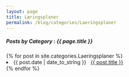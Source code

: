 ```yaml
---
layout: page
title: Læringsplaner
permalink: /blog/categories/Laeringsplaner
---
```

 
<h5> Posts by Category : {{ page.title }} </h5>

<div class="card">
{% for post in site.categories.Laeringsplaner %}
 <li class="category-posts"><span>{{ post.date | date_to_string }}</span> &nbsp; <a href="{{ post.url }}">{{ post.title }}</a></li>
{% endfor %}
</div>
